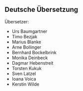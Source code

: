 ## Deutsche Übersetzung

Übersetzer:

- Urs Baumgartner
- Timo Bezjak
- Marius Blanke
- Arne Bollinger
- Bernhard Bockelbrink
- Monika Deinbeck
- Dagmar Hebenstreit
- Torsten Kukuk
- Sven Latzel
- Ioana Voica
- Kerstin Wilde
